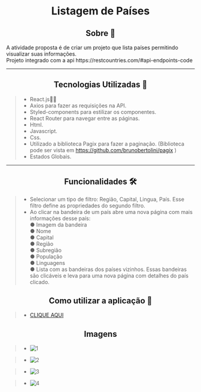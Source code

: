 <h1 align="center">Listagem de Países</h1>

<h2 align="center">Sobre 📖</h2>

<p>
   A atividade proposta é de criar um projeto que lista países permitindo visualizar suas informações. <br/>
   Projeto integrado com a api https://restcountries.com/#api-endpoints-code
</p>

---

<h2 align="center">Tecnologias Utilizadas 📱</h2>

> - React.js🧐📂
> - Axios para fazer as requisições na API.
> - Styled-components para estilizar os componentes.
> - React Router para navegar entre as páginas.
> - Html.
> - Javascript.
> - Css.
> - Utilizado a biblioteca Pagix para fazer a paginação. (Biblioteca pode ser vista em https://github.com/brunobertolini/pagix )
> - Estados Globais.
---
<h2 align="center">Funcionalidades 🛠️</h2>

   <p>
   
> - Selecionar um tipo de filtro: Região, Capital, Lingua, País.  Esse filtro define as propriedades do segundo filtro.
> - Ao clicar na bandeira de um país abre uma nova página com mais informações desse país: <br>
  ● Imagem da bandeira <br>
  ● Nome <br>
  ● Capital <br>
  ● Região <br>
  ● Subregião <br>
  ● População <br>
  ● Linguagens <br>
  ● Lista com as bandeiras dos países vizinhos. Essas bandeiras são clicáveis e leva
para uma nova página com detalhes do país clicado.

</p>

<h2 align="center">Como utilizar a aplicação 🤔</h2>

<p>

> - [CLIQUE AQUI](https://mova-vha.surge.sh/)
  
 </p>
 
 <h2 align="center">Imagens</h2>
 
 > - ![1](https://user-images.githubusercontent.com/86810734/147141735-2f1f72dd-a005-4d7f-99e3-8706020283a4.png)

> - ![2](https://user-images.githubusercontent.com/86810734/147141750-8c40984d-57e9-4d3b-ba04-2e867f2ce690.png)

> - ![3](https://user-images.githubusercontent.com/86810734/147141774-2f532ed2-89a8-4290-aad2-10605298d416.png)

> - ![4](https://user-images.githubusercontent.com/86810734/147141786-579eab82-0acd-4e6b-8cb9-9dbe3b244bd2.png)

 
 
